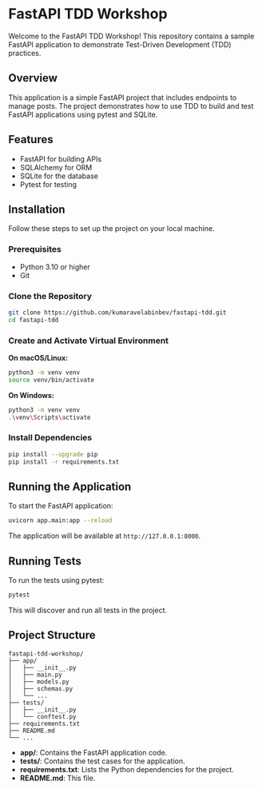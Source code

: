 # FastAPI TDD Workshop

Welcome to the FastAPI TDD Workshop! This repository contains a sample FastAPI application to demonstrate Test-Driven Development (TDD) practices.

## Overview

This application is a simple FastAPI project that includes endpoints to manage posts. The project demonstrates how to use TDD to build and test FastAPI applications using pytest and SQLite.

## Features

- FastAPI for building APIs
- SQLAlchemy for ORM
- SQLite for the database
- Pytest for testing

## Installation

Follow these steps to set up the project on your local machine.

### Prerequisites

- Python 3.10 or higher
- Git

### Clone the Repository

```sh
git clone https://github.com/kumaravelabinbev/fastapi-tdd.git
cd fastapi-tdd
```

### Create and Activate Virtual Environment

**On macOS/Linux:**

```sh
python3 -m venv venv
source venv/bin/activate
```

**On Windows:**

```sh
python3 -m venv venv
.\venv\Scripts\activate
```

### Install Dependencies

```sh
pip install --upgrade pip
pip install -r requirements.txt
```

## Running the Application

To start the FastAPI application:

```sh
uvicorn app.main:app --reload
```

The application will be available at `http://127.0.0.1:8000`.

## Running Tests

To run the tests using pytest:

```sh
pytest
```

This will discover and run all tests in the project.

## Project Structure

```plaintext
fastapi-tdd-workshop/
├── app/
│   ├── __init__.py
│   ├── main.py
│   ├── models.py
│   ├── schemas.py
│   └── ...
├── tests/
│   ├── __init__.py
│   └── conftest.py
├── requirements.txt
├── README.md
└── ...
```

- **app/**: Contains the FastAPI application code.
- **tests/**: Contains the test cases for the application.
- **requirements.txt**: Lists the Python dependencies for the project.
- **README.md**: This file.

